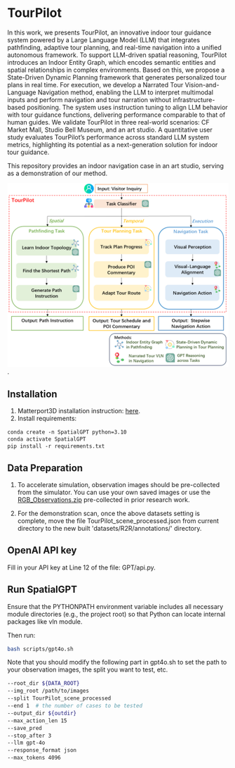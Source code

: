 # TourPilot
In this work, we presents TourPilot, an innovative indoor tour guidance system powered by a Large Language Model (LLM) that integrates pathfinding, adaptive tour planning, and real-time navigation into a unified autonomous framework. To support LLM-driven spatial reasoning, TourPilot introduces an Indoor Entity Graph, which encodes semantic entities and spatial relationships in complex environments. Based on this, we propose a State-Driven Dynamic Planning framework that generates personalized tour plans in real time. For execution, we develop a Narrated Tour Vision-and-Language Navigation method, enabling the LLM to interpret multimodal inputs and perform navigation and tour narration without infrastructure-based positioning. The system uses instruction tuning to align LLM behavior with tour guidance functions, delivering performance comparable to that of human guides. We validate TourPilot in three real-world scenarios: CF Market Mall, Studio Bell Museum, and an art studio. A quantitative user study evaluates TourPilot’s performance across standard LLM system metrics, highlighting its potential as a next-generation solution for indoor tour guidance. 

This repository provides an indoor navigation case in an art studio, serving as a demonstration of our method.

 ![SpatialGPT](framework.png).

## Installation
1. Matterport3D installation instruction: [here](https://github.com/peteanderson80/Matterport3DSimulator). 
2. Install requirements:
```setup
conda create -n SpatialGPT python=3.10
conda activate SpatialGPT
pip install -r requirements.txt
```

## Data Preparation
1. To accelerate simulation, observation images should be pre-collected from the simulator. You can use your own saved images or use the [RGB_Observations.zip](https://connecthkuhk-my.sharepoint.com/:f:/g/personal/jadge_connect_hku_hk/Eq00RV04jXpNkwqowKh5mYABBTqBG1U2RXgQ7FvaGweJOQ?e=rL1d6p)  pre-collected in prior research work.

2. For the demonstration scan, once the above datasets setting is complete, move the file TourPilot_scene_processed.json from current directory to the new built 'datasets/R2R/annotations/' directory.

## OpenAI API key
Fill in your API key at Line 12 of the file: GPT/api.py.

## Run SpatialGPT
Ensure that the PYTHONPATH environment variable includes all necessary module directories (e.g., the project root) so that Python can locate internal packages like vln module.

Then run:
```bash
bash scripts/gpt4o.sh
```

Note that you should modify the following part in gpt4o.sh to set the path to your observation images, the split you want to test, etc.

```bash
--root_dir ${DATA_ROOT}
--img_root /path/to/images
--split TourPilot_scene_processed
--end 1  # the number of cases to be tested
--output_dir ${outdir}
--max_action_len 15
--save_pred
--stop_after 3
--llm gpt-4o
--response_format json
--max_tokens 4096
```

